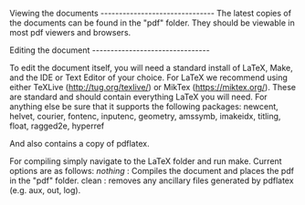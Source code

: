 Viewing the documents -------------------------------
The latest copies of the documents can be found in the "pdf" folder. They should be viewable in most pdf viewers and browsers.


Editing the document --------------------------------

To edit the document itself, you will need a standard install of LaTeX, Make, and the IDE or Text Editor of your choice. 
For LaTeX we recommend using either TeXLive (http://tug.org/texlive/) or MikTex (https://miktex.org/). These are standard and should contain everything LaTeX you will need. 
For anything else be sure that it supports the following packages:
newcent, helvet, courier, fontenc, inputenc, geometry, amssymb, imakeidx, titling, float, ragged2e, hyperref

And also contains a copy of pdflatex. 

For compiling simply navigate to the LaTeX folder and run make. Current options are as follows:
*nothing* : Compiles the document and places the pdf in the "pdf" folder. 
clean : removes any ancillary files generated by pdflatex (e.g. aux, out, log). 

